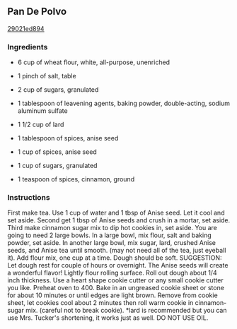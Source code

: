 ## Pan De Polvo

[29021ed894](http://www.food.com/recipe/pan-de-polvo-121933)

### Ingredients

 - 6 cup of wheat flour, white, all-purpose, unenriched

 - 1 pinch of salt, table

 - 2 cup of sugars, granulated

 - 1 tablespoon of leavening agents, baking powder, double-acting, sodium aluminum sulfate

 - 1 1/2 cup of lard

 - 1 tablespoon of spices, anise seed

 - 1 cup of spices, anise seed

 - 1 cup of sugars, granulated

 - 1 teaspoon of spices, cinnamon, ground

### Instructions

First make tea. Use 1 cup of water and 1 tbsp of Anise seed. Let it cool and set aside. Second get 1 tbsp of Anise seeds and crush in a mortar, set aside. Third make cinnamon sugar mix to dip hot cookies in, set aside. You are going to need 2 large bowls. In a large bowl, mix flour, salt and baking powder, set aside. In another large bowl, mix sugar, lard, crushed Anise seeds, and Anise tea until smooth. (may not need all of the tea, just eyeball it). Add flour mix, one cup at a time. Dough should be soft. SUGGESTION: Let dough rest for couple of hours or overnight. The Anise seeds will create a wonderful flavor! Lightly flour rolling surface. Roll out dough about 1/4 inch thickness. Use a heart shape cookie cutter or any small cookie cutter you like. Preheat oven to 400. Bake in an ungreased cookie sheet or stone for about 10 minutes or until edges are light brown. Remove from cookie sheet, let cookies cool about 2 minutes then roll warm cookie in cinnamon-sugar mix. (careful not to break cookie). *lard is recommended but you can use Mrs. Tucker's shortening, it works just as well. DO NOT USE OIL.